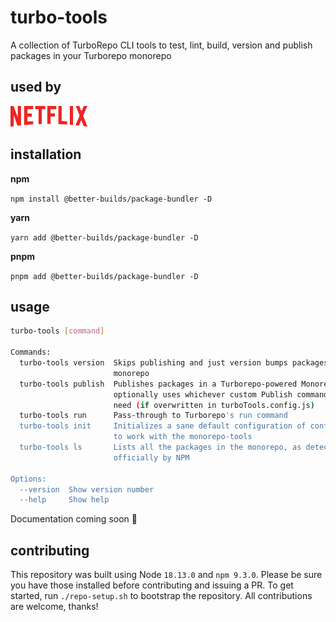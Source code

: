 # turbo-tools
A collection of TurboRepo CLI tools to test, lint, build, version and publish packages in your Turborepo monorepo

## used by

![Netflix](./docs/assets/logos/netflix.png)

## installation

**npm**

`npm install @better-builds/package-bundler -D`

**yarn**

`yarn add @better-builds/package-bundler -D`

**pnpm**

`pnpm add @better-builds/package-bundler -D`

## usage

```bash
turbo-tools [command]

Commands:
  turbo-tools version  Skips publishing and just version bumps packages in your
                       monorepo
  turbo-tools publish  Publishes packages in a Turborepo-powered Monorepo, and
                       optionally uses whichever custom Publish command you may
                       need (if overwritten in turboTools.config.js)
  turbo-tools run      Pass-through to Turborepo's run command
  turbo-tools init     Initializes a sane default configuration of config files
                       to work with the monorepo-tools
  turbo-tools ls       Lists all the packages in the monorepo, as detected
                       officially by NPM

Options:
  --version  Show version number                                       [boolean]
  --help     Show help                                                 [boolean]
```

Documentation coming soon 🤞

## contributing

This repository was built using Node `18.13.0` and `npm 9.3.0`. Please be sure you have those installed before contributing and issuing a PR. To get started, run `./repo-setup.sh` to bootstrap the repository. All contributions are welcome, thanks!
